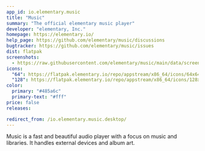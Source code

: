 ```yaml
---
app_id: io.elementary.music
title: "Music"
summary: "The official elementary music player"
developer: "elementary, Inc."
homepage: https://elementary.io/
help_page: https://github.com/elementary/music/discussions
bugtracker: https://github.com/elementary/music/issues
dist: flatpak
screenshots:
  - https://raw.githubusercontent.com/elementary/music/main/data/screenshot.png
icons:
  "64": https://flatpak.elementary.io/repo/appstream/x86_64/icons/64x64/io.elementary.music.png
  "128": https://flatpak.elementary.io/repo/appstream/x86_64/icons/128x128/io.elementary.music.png
color:
  primary: "#485a6c"
  primary-text: "#fff"
price: false
releases:

redirect_from: /io.elementary.music.desktop/
---
```


<p>Music is a fast and beautiful audio player with a focus on music and libraries. It handles external devices and album art.</p>
